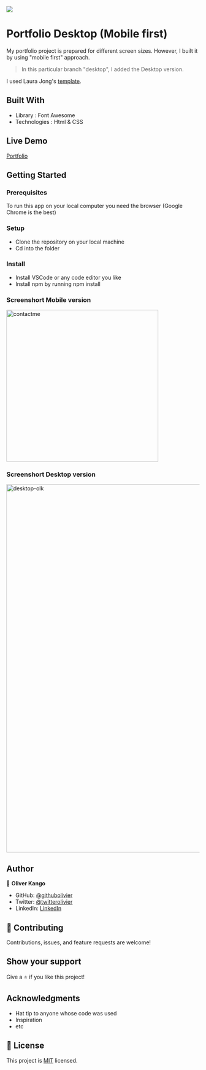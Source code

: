 ![](https://img.shields.io/badge/Microverse-blueviolet)

# Portfolio Desktop (Mobile first)

My portfolio project is prepared for different screen sizes. However, I built it by using "mobile first" approach. 

> In this particular branch "desktop", I added the Desktop version.

I used Laura Jong's [template](https://www.figma.com/file/l7SqJ3ZfkAKih9sFxvWSR4/Microverse-Student-Project-1?node-id=23%3A10.).


## Built With

- Library : Font Awesome
- Technologies : Html & CSS


## Live Demo

[Portfolio](https://olivier-kango.github.io/portfolio/)


## Getting Started


### Prerequisites

To run this app on your local computer you need the browser (Google Chrome is the best)

### Setup

- Clone the repository on your local machine
- Cd into the folder

### Install

- Install VSCode or any code editor you like
- Install npm by running npm install

### Screenshort Mobile version

<img width="396" margin="0 auto" alt="contactme" src="https://user-images.githubusercontent.com/108806646/186347498-f50cb395-eb72-411e-8850-66639533db3a.png">

### Screenshort Desktop version

<img width="960" alt="desktop-olk" src="https://user-images.githubusercontent.com/108806646/186799151-6348747a-5d3b-48f3-b48d-c1fa7954e703.png">

## Author

👤 **Oliver Kango**

- GitHub: [@githubolivier](https://github.com/Olivier-Kango)
- Twitter: [@twitterolivier](https://twitter.com/olivierkango1)
- LinkedIn: [LinkedIn](https://www.linkedin.com/in/olivier-kango-b990601b8/)

## 🤝 Contributing

Contributions, issues, and feature requests are welcome!


## Show your support

Give a ⭐️ if you like this project!

## Acknowledgments

- Hat tip to anyone whose code was used
- Inspiration
- etc

## 📝 License

This project is [MIT](./LICENSE) licensed.